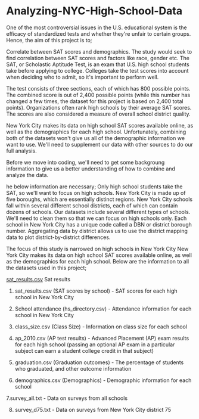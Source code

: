 # Analyzing-NYC-High-School-Data
One of the most controversial issues in the U.S. educational system is the efficacy of standardized tests and whether they're unfair to certain groups. Hence, the aim of this project is to;

Correlate between SAT scores and demographics. The study would seek to find correlation between SAT scores and factors like race, gender etc.
The SAT, or Scholastic Aptitude Test, is an exam that U.S. high school students take before applying to college. Colleges take the test scores into account when deciding who to admit, so it's important to perform well.

The test consists of three sections, each of which has 800 possible points. The combined score is out of 2,400 possible points (while this number has changed a few times, the dataset for this project is based on 2,400 total points). Organizations often rank high schools by their average SAT scores. The scores are also considered a measure of overall school district quality.

New York City makes its data on high school SAT scores available online, as well as the demographics for each high school. Unfortunately, combining both of the datasets won't give us all of the demographic information we want to use. We'll need to supplement our data with other sources to do our full analysis.

Before we move into coding, we'll need to get some backgroung information to give us a better understanding of how to combine and analyze the data.

he below information are necessary;
Only high school students take the SAT, so we'll want to focus on high schools.
New York City is made up of five boroughs, which are essentially distinct regions.
New York City schools fall within several different school districts, each of which can contain dozens of schools.
Our datasets include several different types of schools. We'll need to clean them so that we can focus on high schools only.
Each school in New York City has a unique code called a DBN or district borough number.
Aggregating data by district allows us to use the district mapping data to plot district-by-district differences.

The focus of this study is narrowed on high schools in New York City
New York City makes its data on high school SAT scores available online, as well as the demographics for each high school. Below are the information to all the datasets used in this project;

[sat_results.csv](https://data.cityofnewyork.us/Education/2010-AP-College-Board-School-Level-Results/itfs-ms3e) Sat results

1. sat_results.csv (SAT scores by school) - SAT scores for each high school in New York City

2. School attendance (hs_directory.csv) - Attendance information for each school in New York City

3. class_size.csv (Class Size) - Information on class size for each school

4. ap_2010.csv (AP test results) - Advanced Placement (AP) exam results for each high school (passing an optional AP exam in a particular subject can earn a student college credit in that subject)

5. graduation.csv (Graduation outcomes) - The percentage of students who graduated, and other outcome information

6. demographics.csv (Demographics) - Demographic information for each school

7.survey_all.txt - Data on surveys from all schools

8. survey_d75.txt - Data on surveys from New York City district 75
